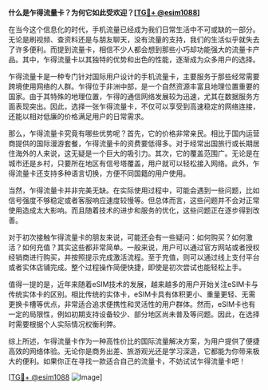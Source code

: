 **什么是乍得流量卡？为何它如此受欢迎？[[TG💪+ @esim1088](https://t.me/s/esim1088)]**

在当今这个信息化的时代，手机流量已经成为我们日常生活中不可或缺的一部分。无论是刷视频、查资料还是与朋友聊天，没有流量的支持，我们的生活似乎就失去了许多便利。而提到流量卡，相信不少人都会想到那些小巧却功能强大的流量卡产品。其中，乍得流量卡以其独特的优势和出色的性能，逐渐成为众多用户的选择。

乍得流量卡是一种专门针对国际用户设计的手机流量卡，主要服务于那些经常需要跨境使用网络的人群。乍得位于非洲中部，是一个自然资源丰富且地理位置重要的国家。由于其特殊的地理位置，乍得的通信网络发展较为迅速，尤其在数据服务方面表现突出。因此，选择一张乍得流量卡，不仅可以享受到高速稳定的网络连接，还能以相对低廉的价格满足用户的日常需求。

那么，乍得流量卡究竟有哪些优势呢？首先，它的价格非常亲民。相比于国内运营商提供的国际漫游套餐，乍得流量卡的资费要低得多。对于经常出国旅行或长期居住海外的人来说，这无疑是一个巨大的吸引力。其次，它的覆盖范围广。无论是在城市还是乡村，只要所在地区有信号塔覆盖，用户就可以轻松接入网络。此外，乍得流量卡还支持多种语言切换，方便不同国籍的用户使用。

当然，乍得流量卡并非完美无缺。在实际使用过程中，可能会遇到一些问题，比如信号强度不够稳定或者客服响应速度较慢等。但总体而言，这些问题并不会对正常使用造成太大影响。而且随着技术的进步和服务的优化，这些问题正在逐步得到改善。

对于初次接触乍得流量卡的朋友来说，可能还会有一些疑问：如何购买？如何激活？如何充值？其实这些都非常简单。一般来说，用户可以通过官方网站或者授权经销商进行购买，并按照提示完成激活流程。至于充值，则可以通过线上支付平台或者实体店铺完成。整个过程操作简便快捷，即使是初次尝试也能轻松上手。

值得一提的是，近年来随着eSIM技术的发展，越来越多的用户开始关注eSIM卡与传统实体卡的区别。相比传统的实体卡，eSIM卡具有体积更小、重量更轻、无需更换卡槽等优点，非常适合追求便携性和灵活性的用户群体。然而，eSIM卡也有一定的局限性，例如初期支持设备较少、部分地区尚未普及等问题。因此，在选择时需要根据个人实际情况权衡利弊。

综上所述，乍得流量卡作为一种高性价比的国际流量解决方案，为用户提供了便捷高效的网络体验。无论你是商务出差、旅游观光还是学习深造，它都能为你带来极大的便利。如果你正在寻找一款适合自己的流量卡，不妨试试乍得流量卡吧！

[[TG💪+ @esim1088](https://t.me/s/esim1088) ![Image](https://i.postimg.cc/4NQfJmqS/Snipaste-2025-05-13-00-14-12.png)]
